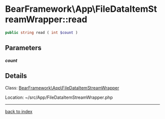 # BearFramework\App\FileDataItemStreamWrapper::read

```php
public string read ( int $count )
```

## Parameters

##### count

## Details

Class: [BearFramework\App\FileDataItemStreamWrapper](bearframework.app.filedataitemstreamwrapper.class.md)

Location: ~/src/App/FileDataItemStreamWrapper.php

---

[back to index](index.md)

